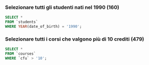 ### Selezionare tutti gli studenti nati nel 1990 (160)

```SQL
SELECT *
FROM `students`
WHERE YEAR(date_of_birth) = '1990';
```

### Selezionare tutti i corsi che valgono più di 10 crediti (479)

```SQL
SELECT *
FROM `courses`
WHERE `cfu` > '10';
```

###

```SQL

```

###

```SQL

```

###

```SQL

```

###

```SQL

```

###

```SQL

```

###

```SQL

```

###

```SQL

```

###

```SQL

```

###

```SQL

```
